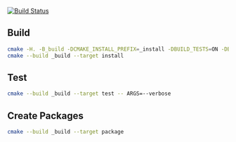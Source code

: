 [![Build Status](https://travis-ci.org/Masterluch/supertask2.svg?branch=master)](https://travis-ci.org/Masterluch/supertask2)

## Build
```sh
cmake -H. -B_build -DCMAKE_INSTALL_PREFIX=_install -DBUILD_TESTS=ON -DBUILD_EXAMPLES=ON -DCPACK_GENERATOR="TGZ"
cmake --build _build --target install
```

## Test
```sh
cmake --build _build --target test -- ARGS=--verbose
```

## Create Packages
```sh
cmake --build _build --target package
```
